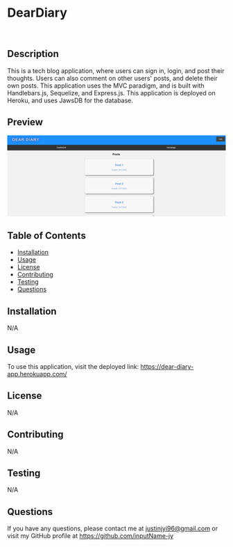 # DearDiary
<br>
  
  ## Description
  This is a tech blog application, where users can sign in, login, and post their thoughts. Users can also comment on other users' posts, and delete their own posts. This application uses the MVC paradigm, and is built with Handlebars.js, Sequelize, and Express.js. This application is deployed on Heroku, and uses JawsDB for the database.

  ## Preview
  ![This is an image](/assets/techblog.png)

  ## Table of Contents
  - [Installation](#installation)
  - [Usage](#usage)
  - [License](#license)
  - [Contributing](#contributing)
  - [Testing](#testing)
  - [Questions](#questions)

  ## Installation
  N/A

  ## Usage
  To use this application, visit the deployed link:
   https://dear-diary-app.herokuapp.com/


  ## License
  N/A

  ## Contributing
  N/A

  ## Testing
  N/A

  ## Questions
  If you have any questions, please contact me at [justinjyi96@gmail.com](mailto:justinjyi96@gmail.com)
  or visit my GitHub profile at https://github.com/inputName-jy